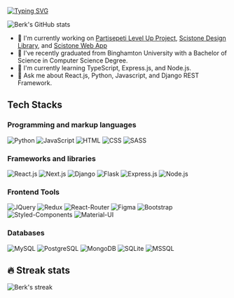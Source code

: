 [![Typing SVG](https://readme-typing-svg.demolab.com/?lines=Hi+there,+I'm+Berk!+👋;I'm+a+Full+Stack+Developer)](https://www.linkedin.com/in/cohadarberk/)

![Berk's GitHub stats](https://github-readme-stats.vercel.app/api?username=berkcohadar&theme=github_dark&show_icons=true&count_private=true&title_color=C96702&bg_color=03071E&icon_color=AACCEE&text_color=8C7C73)

- 🔭 I'm currently working on [Partisepeti Level Up Project](https://github.com/berkcohadar/Partisepeti_ReactJS), [Scistone Design Library](https://github.com/scistone/scistone-react-components), and [Scistone Web App](https://github.com/scistone/scistone-app)
- 📖 I've recently graduated from Binghamton University with a Bachelor of Science in Computer Science Degree.
- 🌱 I'm currently learning TypeScript, Express.js, and Node.js.
- 💬 Ask me about React.js, Python, Javascript, and Django REST Framework.

## Tech Stacks

### Programming and markup languages

<p>
    <img alt="Python" src="https://img.shields.io/badge/Python-14354C?style=for-the-badge&logo=python&logoColor=white">
    <img alt="JavaScript" src="https://img.shields.io/badge/JavaScript-F7DF1E?style=for-the-badge&logo=javascript&logoColor=black">
    <img alt="HTML" src="https://img.shields.io/badge/HTML5-E34F26?style=for-the-badge&logo=html5&logoColor=white">
    <img alt="CSS" src="https://img.shields.io/badge/CSS3-1572B6?style=for-the-badge&logo=css3&logoColor=white">    
    <img alt="SASS" src="https://img.shields.io/badge/Sass-CC6699?style=for-the-badge&logo=sass&logoColor=white">
</p>

### Frameworks and libraries

<p>
   <img alt="React.js" src="https://img.shields.io/badge/React.js-20232A?style=for-the-badge&logo=react&logoColor=61DAFB">
   <img alt="Next.js" src="https://img.shields.io/badge/-Next.js-black?style=for-the-badge&logo=next.js">
   <img alt="Django" src="https://img.shields.io/badge/Django-092E20?style=for-the-badge&logo=django&logoColor=white">
   <img alt="Flask" src="https://img.shields.io/badge/Flask-000000?style=for-the-badge&logo=flask&logoColor=white">
   <img alt="Express.js" src="https://img.shields.io/badge/Express-f7df1e?style=for-the-badge&logo=javascript&logoColor=black">
   <img alt="Node.js" src="https://img.shields.io/badge/Node.js-43853D?style=for-the-badge&logo=node.js&logoColor=white">
</p>

### Frontend Tools

<p>
   <img alt="JQuery" src="https://img.shields.io/badge/React_Router-CA4245?style=for-the-badge&logo=react-router&logoColor=white">
   <img alt="Redux" src="https://img.shields.io/badge/Redux-593D88?style=for-the-badge&logo=redux&logoColor=white">
   <img alt="React-Router" src="https://img.shields.io/badge/jQuery-0769AD?style=for-the-badge&logo=jquery&logoColor=white">
   <img alt="Figma" src="https://img.shields.io/badge/Figma-F24E1E?style=for-the-badge&logo=figma&logoColor=white">
   <img alt="Bootstrap" src="https://img.shields.io/badge/Bootstrap-563D7C?style=for-the-badge&logo=bootstrap&logoColor=white">
   <img alt="Styled-Components" src="https://img.shields.io/badge/styled--components-DB7093?style=for-the-badge&logo=styled-components&logoColor=white">
   <img alt="Material-UI" src="https://img.shields.io/badge/Material--UI-0081CB?style=for-the-badge&logo=material-ui&logoColor=white">
</p>

### Databases

<p>
   <img alt="MySQL" src="https://img.shields.io/badge/MySQL-00000F?style=for-the-badge&logo=mysql&logoColor=white">
   <img alt="PostgreSQL" src="https://img.shields.io/badge/PostgreSQL-316192?style=for-the-badge&logo=postgresql&logoColor=white">
   <img alt="MongoDB" src="https://img.shields.io/badge/MongoDB-4EA94B?style=for-the-badge&logo=mongodb&logoColor=white">
   <img alt="SQLite" src="https://img.shields.io/badge/SQLite-07405E?style=for-the-badge&logo=sqlite&logoColor=white">
   <img alt="MSSQL" src="https://img.shields.io/badge/Microsoft_SQL_Server-CC2927?style=for-the-badge&logo=microsoft-sql-server&logoColor=white">
</p>


## 🔥 Streak stats

<p align="left">
    <img alt="Berk's streak" src="https://streak-stats.demolab.com?user=berkcohadar&theme=elegant&fire=DD2727"/>
</p>

<!-- <img alt="SQL" src="https://custom-icon-badges.demolab.com/badge/SQL-025E8C.svg?logo=database&logoColor=white"> -->
